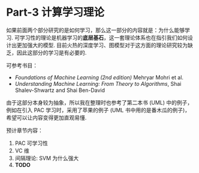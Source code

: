 # Part-3 计算学习理论
如果前面两个部分研究的是如何学习，那么这一部分的内容就是：为什么能够学习. 可学习性的理论是机器学习的**底层基石**，这一套理论体系也在指引我们如何设计出更加强大的模型. 
目前火热的深度学习、图模型对于这方面的理论研究较为缺乏，因此这部分的学习是有必要的.

可参考书目：
- *Foundations of Machine Learning (2nd edition)*  Mehryar Mohri et al.
- *Understanding Machine Learning: From Theory to Algorithms*, Shai Shalev-Shwartz and Shai Ben-David

由于这部分本身较为抽象，所以我在整理时也参考了第二本书 (UML) 中的例子，
例如在引入 PAC 学习时，采用了苹果的例子 (UML 书中用的是番木瓜的例子)，
希望可以让内容变得更加直观易懂.

预计章节内容：
1. PAC 可学习性
2. VC 维
3. 间隔理论: SVM 为什么强大
4. **TODO**